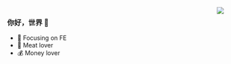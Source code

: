 <!-- @format -->

<img align="right" src="https://github-readme-stats.vercel.app/api?username=lihqi&show_icons=true&theme=vue&hide_title=true" />

### 你好，世界 👋

-   :orange_book: Focusing on FE
-   :meat_on_bone: Meat lover
-   :moneybag: Money lover
